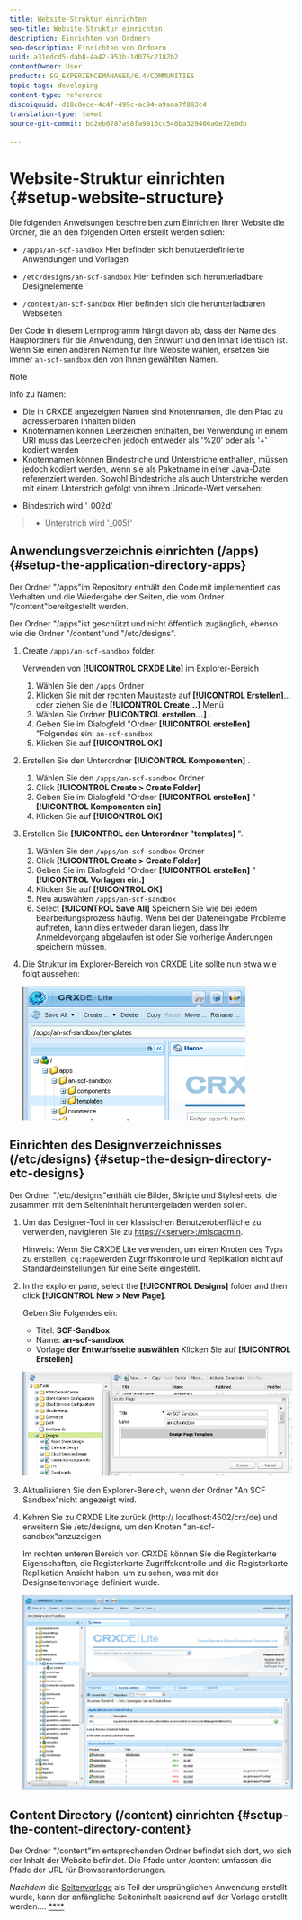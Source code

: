 ```yaml
---
title: Website-Struktur einrichten
seo-title: Website-Struktur einrichten
description: Einrichten von Ordnern
seo-description: Einrichten von Ordnern
uuid: a31edcd5-dab8-4a42-953b-1d076c2182b2
contentOwner: User
products: SG_EXPERIENCEMANAGER/6.4/COMMUNITIES
topic-tags: developing
content-type: reference
discoiquuid: d18c0ece-4c4f-499c-ac94-a9aaa7f883c4
translation-type: tm+mt
source-git-commit: bd2eb8787a98fa9910cc540ba329466a0e72e0db

---
```



# Website-Struktur einrichten {#setup-website-structure}

Die folgenden Anweisungen beschreiben zum Einrichten Ihrer Website die Ordner, die an den folgenden Orten erstellt werden sollen:

* `/apps/an-scf-sandbox`
Hier befinden sich benutzerdefinierte Anwendungen und Vorlagen

* `/etc/designs/an-scf-sandbox`
Hier befinden sich herunterladbare Designelemente

* `/content/an-scf-sandbox`
Hier befinden sich die herunterladbaren Webseiten

Der Code in diesem Lernprogramm hängt davon ab, dass der Name des Hauptordners für die Anwendung, den Entwurf und den Inhalt identisch ist. Wenn Sie einen anderen Namen für Ihre Website wählen, ersetzen Sie immer `an-scf-sandbox` den von Ihnen gewählten Namen.

>[!NOTE]
>
>Info zu Namen:
>
>* Die in CRXDE angezeigten Namen sind Knotennamen, die den Pfad zu adressierbaren Inhalten bilden
>* Knotennamen können Leerzeichen enthalten, bei Verwendung in einem URI muss das Leerzeichen jedoch entweder als &#39;%20&#39; oder als &#39;+&#39; kodiert werden
>* Knotennamen können Bindestriche und Unterstriche enthalten, müssen jedoch kodiert werden, wenn sie als Paketname in einer Java-Datei referenziert werden. Sowohl Bindestriche als auch Unterstriche werden mit einem Unterstrich gefolgt von ihrem Unicode-Wert versehen:
   >
   >   
   * Bindestrich wird &#39;_002d&#39;
   >   * Unterstrich wird &#39;_005f&#39;


## Anwendungsverzeichnis einrichten (/apps) {#setup-the-application-directory-apps}

Der Ordner &quot;/apps&quot;im Repository enthält den Code mit implementiert das Verhalten und die Wiedergabe der Seiten, die vom Ordner &quot;/content&quot;bereitgestellt werden.

Der Ordner &quot;/apps&quot;ist geschützt und nicht öffentlich zugänglich, ebenso wie die Ordner &quot;/content&quot;und &quot;/etc/designs&quot;.

1. Create `/apps/an-scf-sandbox` folder.

   Verwenden von **[!UICONTROL CRXDE Lite]** im Explorer-Bereich

   1. Wählen Sie den `/apps` Ordner
   1. Klicken Sie mit der rechten Maustaste auf **[!UICONTROL Erstellen]**... oder ziehen Sie die **[!UICONTROL Create...]** Menü
   1. Wählen Sie Ordner **[!UICONTROL erstellen...]** .
   1. Geben Sie im Dialogfeld &quot;Ordner **[!UICONTROL erstellen]** &quot;Folgendes ein: `an-scf-sandbox`
   1. Klicken Sie auf **[!UICONTROL OK]**

1. Erstellen Sie den Unterordner **[!UICONTROL Komponenten]** .

   1. Wählen Sie den `/apps/an-scf-sandbox` Ordner
   1. Click **[!UICONTROL Create > Create Folder]**
   1. Geben Sie im Dialogfeld &quot;Ordner **[!UICONTROL erstellen]** &quot; **[!UICONTROL Komponenten ein]**
   1. Klicken Sie auf **[!UICONTROL OK]**

1. Erstellen Sie **[!UICONTROL den Unterordner &quot;templates]** &quot;.

   1. Wählen Sie den `/apps/an-scf-sandbox` Ordner
   1. Click **[!UICONTROL Create > Create Folder]**
   1. Geben Sie im Dialogfeld &quot;Ordner **[!UICONTROL erstellen]** &quot; **[!UICONTROL Vorlagen ein.]**
   1. Klicken Sie auf **[!UICONTROL OK]**
   1. Neu auswählen `/apps/an-scf-sandbox`
   1. Select **[!UICONTROL Save All]**
   Speichern Sie wie bei jedem Bearbeitungsprozess häufig. Wenn bei der Dateneingabe Probleme auftreten, kann dies entweder daran liegen, dass Ihr Anmeldevorgang abgelaufen ist oder Sie vorherige Änderungen speichern müssen.

1. Die Struktur im Explorer-Bereich von CRXDE Lite sollte nun etwa wie folgt aussehen:

   ![chlimage_1-44](assets/chlimage_1-44.png)

## Einrichten des Designverzeichnisses (/etc/designs) {#setup-the-design-directory-etc-designs}

Der Ordner &quot;/etc/designs&quot;enthält die Bilder, Skripte und Stylesheets, die zusammen mit dem Seiteninhalt heruntergeladen werden sollen.

1. Um das Designer-Tool in der klassischen Benutzeroberfläche zu verwenden, navigieren Sie zu [https://&lt;server>:/miscadmin](http://localhost:4502/miscadmin).

   Hinweis: Wenn Sie CRXDE Lite verwenden, um einen Knoten des Typs zu erstellen, `cq:Page`werden Zugriffskontrolle und Replikation nicht auf Standardeinstellungen für eine Seite eingestellt.

1. In the explorer pane, select the **[!UICONTROL Designs]** folder and then click **[!UICONTROL New > New Page]**.

   Geben Sie Folgendes ein:

   * Titel: **SCF-Sandbox**
   * Name: **an-scf-sandbox**
   * Vorlage **der Entwurfsseite auswählen**
   Klicken Sie auf **[!UICONTROL Erstellen]**

   ![chlimage_1-45](assets/chlimage_1-45.png)

1. Aktualisieren Sie den Explorer-Bereich, wenn der Ordner &quot;An SCF Sandbox&quot;nicht angezeigt wird.

1. Kehren Sie zu CRXDE Lite zurück (http:// localhost:4502/crx/de) und erweitern Sie /etc/designs, um den Knoten &quot;an-scf-sandbox&quot;anzuzeigen.

   Im rechten unteren Bereich von CRXDE können Sie die Registerkarte Eigenschaften, die Registerkarte Zugriffskontrolle und die Registerkarte Replikation Ansicht haben, um zu sehen, was mit der Designseitenvorlage definiert wurde.

   ![chlimage_1-46](assets/chlimage_1-46.png)

## Content Directory (/content) einrichten {#setup-the-content-directory-content}

Der Ordner &quot;/content&quot;im entsprechenden Ordner befindet sich dort, wo sich der Inhalt der Website befindet. Die Pfade unter /content umfassen die Pfade der URL für Browseranforderungen.

*Nachdem* die [Seitenvorlage](initial-app.md#createthepagetemplate) als Teil der ursprünglichen Anwendung erstellt wurde, kann der anfängliche Seiteninhalt basierend auf der Vorlage erstellt werden.... [****](initial-app.md)
